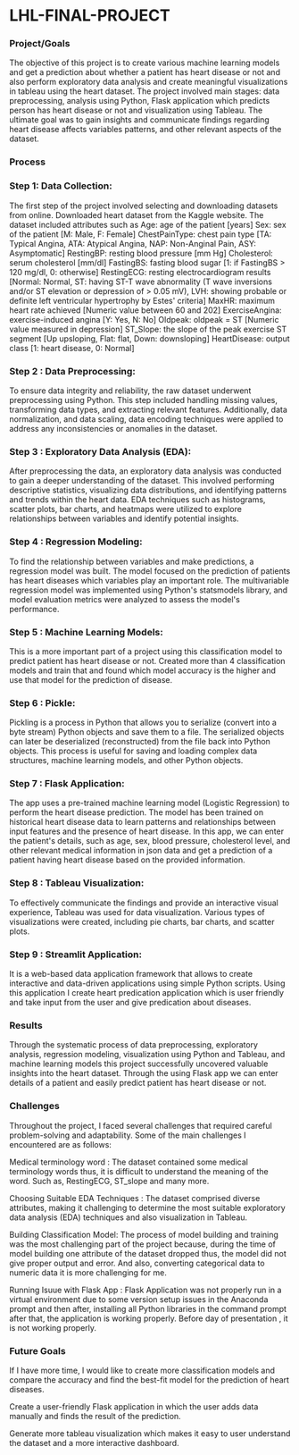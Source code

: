 # LHL-FINAL-PROJECT

### Project/Goals
The objective of this project is to create various machine learning models and get a prediction about whether a patient has heart disease or not and also perform exploratory data analysis and create meaningful visualizations in tableau using the heart dataset. The project involved main stages: data preprocessing, analysis using Python, Flask application which predicts person has heart disease or not and visualization using Tableau. The ultimate goal was to gain insights and communicate findings regarding heart disease affects variables patterns, and other relevant aspects of the dataset.

### Process

### Step 1:  Data Collection:
The first step of the project involved selecting and downloading datasets from online. Downloaded heart dataset from the Kaggle website. The dataset included attributes such as 
Age: age of the patient [years]
Sex: sex of the patient [M: Male, F: Female]
ChestPainType: chest pain type [TA: Typical Angina, ATA: Atypical Angina, NAP: Non-Anginal Pain, ASY: Asymptomatic]
RestingBP: resting blood pressure [mm Hg]
Cholesterol: serum cholesterol [mm/dl]
FastingBS: fasting blood sugar [1: if FastingBS > 120 mg/dl, 0: otherwise]
RestingECG: resting electrocardiogram results [Normal: Normal, ST: having ST-T wave abnormality (T wave inversions and/or ST elevation or depression of > 0.05 mV), LVH: showing probable or definite left ventricular hypertrophy by Estes' criteria]
MaxHR: maximum heart rate achieved [Numeric value between 60 and 202]
ExerciseAngina: exercise-induced angina [Y: Yes, N: No]
Oldpeak: oldpeak = ST [Numeric value measured in depression]
ST_Slope: the slope of the peak exercise ST segment [Up upsloping, Flat: flat, Down: downsloping]
HeartDisease: output class [1: heart disease, 0: Normal]

   
### Step 2 : Data Preprocessing:
To ensure data integrity and reliability, the raw dataset underwent preprocessing using Python. This step included handling missing values, transforming data types, and extracting relevant features. Additionally, data normalization, and data scaling, data encoding techniques were applied to address any inconsistencies or anomalies in the dataset.

### Step 3 : Exploratory Data Analysis (EDA):
After preprocessing the data, an exploratory data analysis was conducted to gain a deeper understanding of the dataset. This involved performing descriptive statistics, visualizing data distributions, and identifying patterns and trends within the heart data. EDA techniques such as histograms, scatter plots, bar charts, and heatmaps were utilized to explore relationships between variables and identify potential insights.

### Step 4 : Regression Modeling:
To find the relationship between variables and make predictions, a regression model was built. The model focused on the prediction of patients has heart diseases which variables play an important role. The multivariable regression model was implemented using Python's statsmodels library, and model evaluation metrics were analyzed to assess the model's performance.

### Step 5 : Machine Learning Models:
This is a more important part of a project using this classification model to predict patient has heart disease or not. Created more than 4 classification models and train that and found which model accuracy is the higher and use that model for the prediction of disease.

### Step 6 : Pickle:
Pickling is a process in Python that allows you to serialize (convert into a byte stream) Python objects and save them to a file. The serialized objects can later be deserialized (reconstructed) from the file back into Python objects. This process is useful for saving and loading complex data structures, machine learning models, and other Python objects.

### Step 7 : Flask Application:
The app uses a pre-trained machine learning model (Logistic Regression) to perform the heart disease prediction. The model has been trained on historical heart disease data to learn patterns and relationships between input features and the presence of heart disease. In this app, we can enter the patient's details, such as age, sex, blood pressure, cholesterol level, and other relevant medical information in json data and  get a prediction of a patient having heart disease based on the provided information.

### Step 8 : Tableau Visualization:
To effectively communicate the findings and provide an interactive visual experience, Tableau was used for data visualization. Various types of visualizations were created, including pie charts, bar charts, and scatter plots.

### Step 9 : Streamlit Application:
It is a web-based data application framework that allows to create interactive and data-driven applications using simple Python scripts.
Using this application I create heart predication application which is user friendly and take input from the user and give predication about diseases.

### Results
Through the systematic process of data preprocessing, exploratory analysis, regression modeling, visualization using Python and Tableau, and machine learning models this project successfully uncovered valuable insights into the heart dataset. Through the using Flask app we can enter details of a patient and easily predict patient has heart disease or not.

### Challenges
Throughout the project, I faced several challenges that required careful problem-solving and adaptability. Some of the main challenges I encountered are as follows:

Medical terminology word : The dataset contained some medical terminology words thus, it is difficult to understand the meaning of the word. Such as, RestingECG, ST_slope and many more.

Choosing Suitable EDA Techniques : The dataset comprised diverse attributes, making it challenging to determine the most suitable exploratory data analysis (EDA) techniques and also visualization in Tableau.

Building Classification Model: The process of model building and training was the most challenging part of the project because, during the time of model building one attribute of the dataset dropped thus, the model did not give proper output and error. And also, converting categorical data to numeric data it is more challenging for me.

Running Isuue with Flask App :  Flask Application was not properly run in a virtual environment due to some version setup issues in the Anaconda prompt and then after, installing all Python libraries in the command prompt after that, the application is working properly.
Before day of presentation , it is not working properly.

### Future Goals
If I have more time, I would like to create more classification models and compare the accuracy and find the best-fit model for the prediction of heart diseases.

Create a user-friendly Flask application in which the user adds data manually and finds the result of the prediction.

Generate more tableau visualization which makes it easy to user understand the dataset and a more interactive dashboard.
